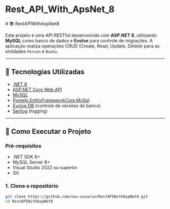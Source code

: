 <h1 style = "red" >Rest_API_With_ApsNet_8</h1>
# 📚 RestAPIWithAspNet8

Este projeto é uma API RESTful desenvolvida com **ASP.NET 8**, utilizando **MySQL** como banco de dados e **Evolve** para controle de migrações. A aplicação realiza operações CRUD (Create, Read, Update, Delete) para as entidades `Person` e `Books`.

---

## 🔧 Tecnologias Utilizadas

- [.NET 8](https://dotnet.microsoft.com/en-us/)
- [ASP.NET Core Web API](https://learn.microsoft.com/aspnet/core)
- [MySQL](https://www.mysql.com/)
- [Pomelo.EntityFrameworkCore.MySql](https://github.com/PomeloFoundation/Pomelo.EntityFrameworkCore.MySql)
- [Evolve DB](https://github.com/leonardoporro/evolve) (controle de versões de banco)
- [Serilog](https://serilog.net/) (logging)

---

## 🚀 Como Executar o Projeto

### Pré-requisitos

- .NET SDK 8+
- MySQL Server 8+
- Visual Studio 2022 ou superior
- Git

### 1. Clone o repositório

```bash
git clone https://github.com/seu-usuario/RestAPIWithAspNet8.git
cd RestAPIWithAspNet8
